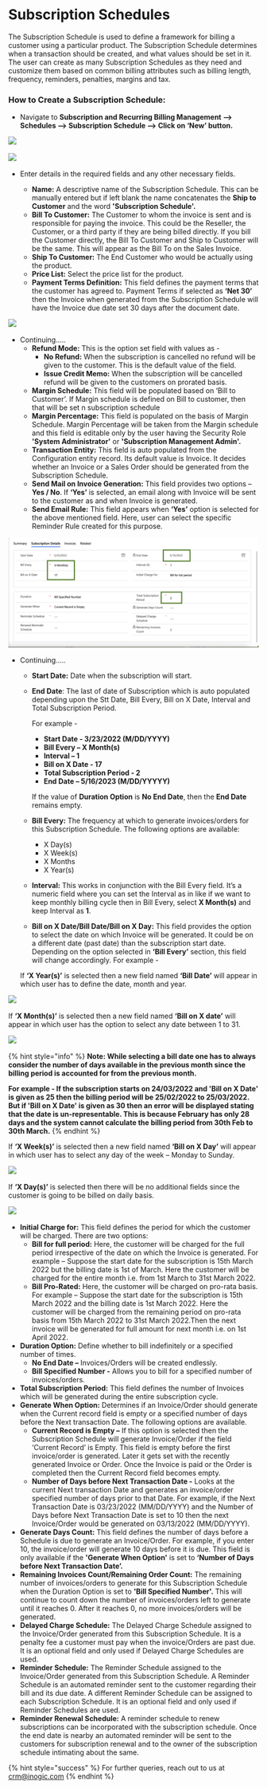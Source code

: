 # Subscription Schedules

The Subscription Schedule is used to define a framework for billing a customer using a particular product. The Subscription Schedule determines when a transaction should be created, and what values should be set in it. The user can create as many Subscription Schedules as they need and customize them based on common billing attributes such as billing length, frequency, reminders, penalties, margins and tax.

### How to Create a Subscription Schedule:

* Navigate to **Subscription and Recurring Billing Management --> Schedules --> Subscription Schedule --> Click on ‘New’ button.**

![](../../../.gitbook/assets/Subcription\_2.png)

![](<../../../.gitbook/assets/Subcirpt Schedule\_1.png>)

*   Enter details in the required fields and any other necessary fields.

    * **Name:** A descriptive name of the Subscription Schedule. This can be manually entered but if left blank the name concatenates the **Ship to Customer** and the word **'Subscription Schedule'.**&#x20;
    * **Bill To Customer:** The Customer to whom the invoice is sent and is responsible for paying the invoice. This could be the Reseller, the Customer, or a third party if they are being billed directly. If you bill the Customer directly, the Bill To Customer and Ship to Customer will be the same. This will appear as the Bill To on the Sales Invoice.&#x20;
    * **Ship To Customer:** The End Customer who would be actually using the product.&#x20;
    * **Price List:** Select the price list for the product.
    * **Payment Terms Definition:** This field defines the payment terms that the customer has agreed to. Payment Terms if selected as **‘Net 30’** then the Invoice when generated from the Subscription Schedule will have the Invoice due date set 30 days after the document date.



![](<../../../.gitbook/assets/Sub Sch\_3.png>)

* Continuing.....
  * **Refund Mode:** This is the option set field with values as -
    * **No Refund:** When the subscription is cancelled no refund will be given to the customer. This is the default value of the field.&#x20;
    * **Issue Credit Memo:** When the subscription will be cancelled refund will be given to the customers on prorated basis.
  * **Margin Schedule:** This field will be populated based on ‘Bill to Customer’. If Margin schedule is defined on Bill to customer, then that will be set n subscription schedule&#x20;
  * **Margin Percentage:** This field is populated on the basis of Margin Schedule. Margin Percentage will be taken from the Margin schedule and this field is editable only by the user having the Security Role **'System Administrator'** or **'Subscription Management Admin'.**&#x20;
  * **Transaction Entity:** This field is auto populated from the Configuration entity record. Its default value is Invoice. It decides whether an Invoice or a Sales Order should be generated from the Subscription Schedule.
  * **Send Mail on Invoice Generation:** This field provides two options – **Yes / No**. If **‘Yes’** is selected, an email along with Invoice will be sent to the customer as and when Invoice is generated.&#x20;
  * **Send Email Rule:** This field appears when **‘Yes’** option is selected for the above mentioned field. Here, user can select the specific Reminder Rule created for this purpose.

![](<../../../.gitbook/assets/Sub Schedule.png>)

*   Continuing.....

    * **Start Date:** Date when the subscription will start.&#x20;
    *   **End Date**: The last of date of Subscription which is auto populated depending upon the Stt Date, Bill Every, Bill on X Date, Interval and Total Subscription Period.&#x20;

        For example -&#x20;

        * **Start Date - 3/23/2022 (M/DD/YYYY)**
        * **Bill Every – X Month(s)**&#x20;
        * **Interval – 1**&#x20;
        * **Bill on X Date - 17**
        * **Total Subscription Period - 2**&#x20;
        * **End Date – 5/16/2023 (M/DD/YYYYY)**&#x20;

        If the value of **Duration Option** is **No End Date**, then the **End Date** remains empty.
    * **Bill Every:** The frequency at which to generate invoices/orders for this Subscription Schedule. The following options are available:
      * X Day(s)&#x20;
      * X Week(s)&#x20;
      * X Months&#x20;
      * X Year(s)
    * **Interval:** This works in conjunction with the Bill Every field. It’s a numeric field where you can set the Interval as in like if we want to keep monthly billing cycle then in Bill Every, select **X Month(s)** and keep Interval as **1**.&#x20;
    * **Bill on X Date/Bill Date/Bill on X Day:** This field provides the option to select the date on which Invoice will be generated. It could be on a different date (past date) than the subscription start date. Depending on the option selected in **‘Bill Every’** section, this field will change accordingly. For example -&#x20;

    If **‘X Year(s)’** is selected then a new field named **‘Bill Date’** will appear in which user has to define the date, month and year.

![](<../../../.gitbook/assets/Sub Sch Bill every\_1.png>)

If **‘X Month(s)’** is selected then a new field named **‘Bill on X date’** will appear in which user has the option to select any date between 1 to 31.

![](<../../../.gitbook/assets/Sub Sch Bill every\_2.png>)

{% hint style="info" %}
**Note: While selecting a bill date one has to always consider the number of days available in the previous month since the billing period is accounted for from the previous month.**&#x20;

**For example - If the subscription starts on 24/03/2022 and 'Bill on X Date' is given as 25 then the billing period will be 25/02/2022 to 25/03/2022. But if 'Bill on X Date' is given as 30 then an error will be displayed stating that the date is un-representable. This is because February has only 28 days and the system cannot calculate the billing period from 30th Feb to 30th March.**
{% endhint %}

If **‘X Week(s)’** is selected then a new field named **‘Bill on X Day’** will appear in which user has to select any day of the week – Monday to Sunday.

![](<../../../.gitbook/assets/Sub Sch Bill every\_3.png>)

If **‘X Day(s)’** is selected then there will be no additional fields since the customer is going to be billed on daily basis.

![](<../../../.gitbook/assets/Sub Sch Bill every\_4.png>)

* **Initial Charge for:** This field defines the period for which the customer will be charged. There are two options:&#x20;
  * **Bill for full period:** Here, the customer will be charged for the full period irrespective of the date on which the Invoice is generated. For example – Suppose the start date for the subscription is 15th March 2022 but the billing date is 1st of March. Here the customer will be charged for the entire month i.e. from 1st March to 31st March 2022.
  * **Bill Pro-Rated:** Here, the customer will be charged on pro-rata basis. For example – Suppose the start date for the subscription is 15th March 2022 and the billing date is 1st March 2022. Here the customer will be charged from the remaining period on pro-rata basis from 15th March 2022 to 31st March 2022.Then the next invoice will be generated for full amount for next month i.e. on 1st April 2022.
* **Duration Option:** Define whether to bill indefinitely or a specified number of times.&#x20;
  * **No End Date –** Invoices/Orders will be created endlessly.&#x20;
  * **Bill Specified Number -** Allows you to bill for a specified number of invoices/orders.&#x20;
* **Total Subscription Period:** This field defines the number of Invoices which will be generated during the entire subscription cycle.
* **Generate When Option:** Determines if an Invoice/Order should generate when the Current record field is empty or a specified number of days before the Next transaction Date. The following options are available.
  * **Current Record is Empty –** If this option is selected then the Subscription Schedule will generate Invoice/Order if the field ‘Current Record’ is Empty. This field is empty before the first invoice/order is generated. Later it gets set with the recently generated Invoice or Order. Once the Invoice is paid or the Order is completed then the Current Record field becomes empty.&#x20;
  * **Number of Days before Next Transaction Date -** Looks at the current Next transaction Date and generates an invoice/order specified number of days prior to that Date. For example, if the Next Transaction Date is 03/23/2022 (MM/DD/YYYY) and the Number of Days before Next Transaction Date is set to 10 then the next Invoice/Order would be generated on 03/13/2022 (MM/DD/YYYY).
* **Generate Days Count:** This field defines the number of days before a Schedule is due to generate an Invoice/Order. For example, if you enter 10, the invoice/order will generate 10 days before it is due. This field is only available if the **'Generate When Option'** is set to **‘Number of Days before Next Transaction Date’.**
* **Remaining Invoices Count/Remaining Order Count:** The remaining number of invoices/orders to generate for this Subscription Schedule when the Duration Option is set to **'Bill Specified Number'.** This will continue to count down the number of invoices/orders left to generate until it reaches 0. After it reaches 0, no more invoices/orders will be generated.&#x20;
* **Delayed Charge Schedule:** The Delayed Charge Schedule assigned to the Invoice/Order generated from this Subscription Schedule. It is a penalty fee a customer must pay when the invoice/Orders are past due. It is an optional field and only used if Delayed Charge Schedules are used.&#x20;
* **Reminder Schedule:** The Reminder Schedule assigned to the Invoice/Order generated from this Subscription Schedule. A Reminder Schedule is an automated reminder sent to the customer regarding their bill and its due date. A different Reminder Schedule can be assigned to each Subscription Schedule. It is an optional field and only used if Reminder Schedules are used.&#x20;
* **Reminder Renewal Schedule:** A reminder schedule to renew subscriptions can be incorporated with the subscription schedule. Once the end date is nearby an automated reminder will be sent to the customers for subscription renewal and to the owner of the subscription schedule intimating about the same.

{% hint style="success" %}
For further queries, reach out to us at [crm@inogic.com](mailto:crm@inogic.com)
{% endhint %}

